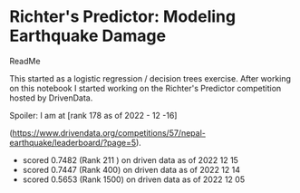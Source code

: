 # Richter's Predictor: Modeling Earthquake Damage

ReadMe

This started as a logistic regression / decision trees exercise.
After working on this notebook I started working on the 
Richter's Predictor competition hosted by DrivenData.

Spoiler: I am at [rank 178 as of 2022 - 12 -16]

(https://www.drivendata.org/competitions/57/nepal-earthquake/leaderboard/?page=5). 

- scored 0.7482 (Rank 211 ) on driven data as of 2022 12 15 
- scored 0.7447 (Rank 400) on driven data as of 2022 12 14
- scored 0.5653 (Rank 1500) on driven data as of 2022 12 05
